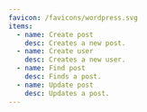 ```yaml
---
favicon: /favicons/wordpress.svg
items:
  - name: Create post
    desc: Creates a new post.
  - name: Create user
    desc: Creates a new user.
  - name: Find post
    desc: Finds a post.
  - name: Update post
    desc: Updates a post.
---
```


<script setup>
  import CustomListing from '../../components/CustomListing.vue'
</script>

<CustomListing />

